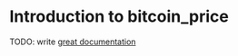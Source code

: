 # Introduction to bitcoin_price

TODO: write [great documentation](http://jacobian.org/writing/what-to-write/)
